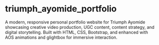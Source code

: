 # triumph_ayomide_portfolio
A modern, responsive personal portfolio website for Triumph Ayomide showcasing creative video production, UGC content, content strategy, and digital storytelling. Built with HTML, CSS, Bootstrap, and enhanced with AOS animations and glightbox for immersive interaction.
